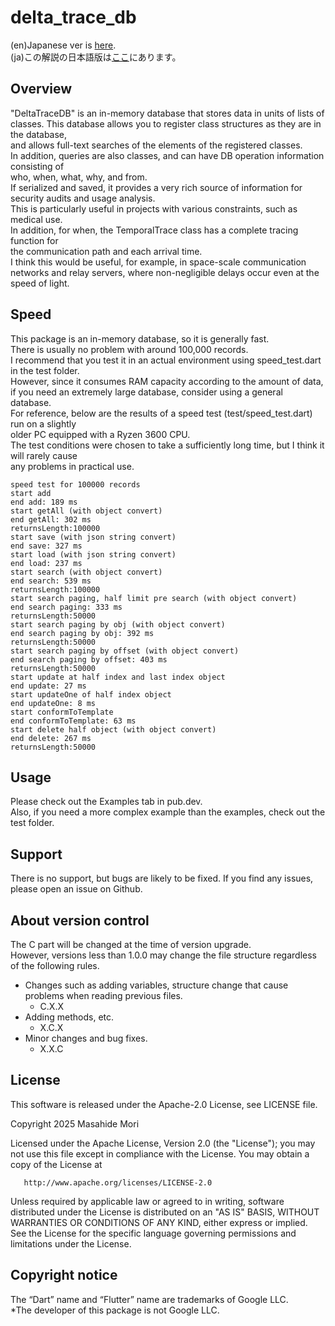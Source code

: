 # delta_trace_db

(en)Japanese ver is [here](https://github.com/MasahideMori-SimpleAppli/delta_trace_db/blob/main/README_JA.md).  
(ja)この解説の日本語版は[ここ](https://github.com/MasahideMori-SimpleAppli/delta_trace_db/blob/main/README_JA.md)にあります。

## Overview
"DeltaTraceDB" is an in-memory database that stores data in units of lists of classes.
This database allows you to register class structures as they are in the database,  
and allows full-text searches of the elements of the registered classes.  
In addition, queries are also classes, and can have DB operation information consisting of   
who, when, what, why, and from.  
If serialized and saved, it provides a very rich source of information for security audits and 
usage analysis.  
This is particularly useful in projects with various constraints, such as medical use.  
In addition, for when, the TemporalTrace class has a complete tracing function for   
the communication path and each arrival time.  
I think this would be useful, for example, in space-scale communication networks and relay servers,
where non-negligible delays occur even at the speed of light.

## Speed
This package is an in-memory database, so it is generally fast.  
There is usually no problem with around 100,000 records.  
I recommend that you test it in an actual environment using speed_test.dart in the test folder.  
However, since it consumes RAM capacity according to the amount of data,  
if you need an extremely large database, consider using a general database.  
For reference, below are the results of a speed test (test/speed_test.dart) run on a slightly  
older PC equipped with a Ryzen 3600 CPU.  
The test conditions were chosen to take a sufficiently long time, but I think it will rarely cause   
any problems in practical use.  

```text
speed test for 100000 records
start add
end add: 189 ms
start getAll (with object convert)                                                                                                                                  
end getAll: 302 ms
returnsLength:100000
start save (with json string convert)
end save: 327 ms
start load (with json string convert)
end load: 237 ms
start search (with object convert)
end search: 539 ms
returnsLength:100000
start search paging, half limit pre search (with object convert)
end search paging: 333 ms
returnsLength:50000
start search paging by obj (with object convert)
end search paging by obj: 392 ms
returnsLength:50000
start search paging by offset (with object convert)
end search paging by offset: 403 ms
returnsLength:50000
start update at half index and last index object
end update: 27 ms
start updateOne of half index object
end updateOne: 8 ms
start conformToTemplate
end conformToTemplate: 63 ms
start delete half object (with object convert)
end delete: 267 ms
returnsLength:50000
```

## Usage
Please check out the Examples tab in pub.dev.  
Also, if you need a more complex example than the examples, check out the test folder.  

## Support
There is no support, but bugs are likely to be fixed.
If you find any issues, please open an issue on Github.

## About version control
The C part will be changed at the time of version upgrade.  
However, versions less than 1.0.0 may change the file structure regardless of the following rules.  
- Changes such as adding variables, structure change that cause problems when reading previous files.
    - C.X.X
- Adding methods, etc.
    - X.C.X
- Minor changes and bug fixes.
    - X.X.C

## License
This software is released under the Apache-2.0 License, see LICENSE file.  

Copyright 2025 Masahide Mori

Licensed under the Apache License, Version 2.0 (the "License");
you may not use this file except in compliance with the License.
You may obtain a copy of the License at

       http://www.apache.org/licenses/LICENSE-2.0

Unless required by applicable law or agreed to in writing, software
distributed under the License is distributed on an "AS IS" BASIS,
WITHOUT WARRANTIES OR CONDITIONS OF ANY KIND, either express or implied.
See the License for the specific language governing permissions and
limitations under the License.  

## Copyright notice
The “Dart” name and “Flutter” name are trademarks of Google LLC.  
*The developer of this package is not Google LLC.